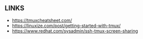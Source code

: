 ## LINKS
- https://tmuxcheatsheet.com/
- https://linuxize.com/post/getting-started-with-tmux/
- https://www.redhat.com/sysadmin/ssh-tmux-screen-sharing
